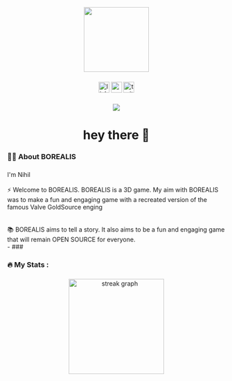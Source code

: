 <div align="center">
  <img height="150" src="https://camo.githubusercontent.com/62da68eb62b1e5f175f7d1f0191dd89a653d7908feb22d37d4a0ab07365d6791/68747470733a2f2f6d656469612e67697068792e636f6d2f6d656469612f4d3967624264396e6244724f5475314d71782f67697068792e676966"  />
</div>

###

<div align="center">
  <img src="https://img.shields.io/static/v1?message=LinkedIn&logo=linkedin&label=&color=0077B5&logoColor=white&labelColor=&style=for-the-badge" height="25" alt="linkedin logo"  />
  <img src="https://img.shields.io/static/v1?message=Youtube&logo=youtube&label=&color=FF0000&logoColor=white&labelColor=&style=for-the-badge" height="25" alt="youtube logo"  />
  <img src="https://img.shields.io/static/v1?message=Twitter&logo=twitter&label=&color=1DA1F2&logoColor=white&labelColor=&style=for-the-badge" height="25" alt="twitter logo"  />
</div>

###

<div align="center">
  <img src="https://visitor-badge.laobi.icu/badge?page_id=Nihil.Nihil&"  />
</div>

###

<h1 align="center">hey there 👋</h1>

###

<h3 align="left">👩‍💻  About BOREALIS</h3>

###

<p align="left">I'm Nihil<br><br> ⚡ Welcome to BOREALIS. BOREALIS is a 3D game. My aim with BOREALIS was to make a fun and engaging game with a recreated version of the famous Valve GoldSource enging<br> <br><br>📚 BOREALIS aims to tell a story. It also aims to be a fun and engaging game that will remain OPEN SOURCE for everyone.<br>- 
###





###

<h3 align="left">🔥   My Stats :</h3>

###

<div align="center">
  <img src="https://streak-stats.demolab.com?user=Nihil&locale=en&mode=daily&theme=dark&hide_border=false&border_radius=5&order=3" height="220" alt="streak graph"  />
</div>

###
